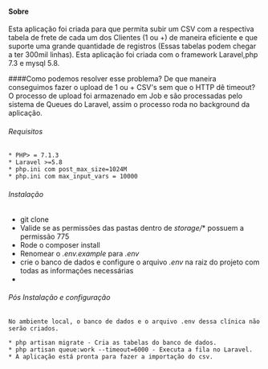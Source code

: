 
#### Sobre

Esta aplicação foi criada para que permita subir um CSV com a respectiva tabela de frete de cada um dos Clientes (1 ou +) 
de maneira eficiente e que suporte uma grande quantidade de registros (Essas tabelas podem chegar a ter 300mil linhas).
Esta aplicação foi criada com o framework Laravel,php 7.3 e mysql 5.8.
 
####Como podemos resolver esse problema? De que maneira conseguimos fazer o upload de 1 ou + CSV's sem que o HTTP dê timeout?
O processo de upload foi armazenado em Job e são processadas pelo sistema de Queues do Laravel, assim o processo roda no background da aplicação.

###### Requisitos

    * PHP> = 7.1.3
    * Laravel >=5.8
    * php.ini com post_max_size=1024M
    * php.ini com max_input_vars = 10000

###### Instalação

* git clone 
* Valide se as permissões das pastas dentro de *storage/** possuem a permissão 775
* Rode o composer install
* Renomear o *.env.example* para *.env* 
* crie o banco de dados e configure o arquivo *.env* na raiz do projeto com todas as informações necessárias
* 

###### Pós Instalação e configuração
    No ambiente local, o banco de dados e o arquivo .env dessa clínica não serão criados.

    * php artisan migrate - Cria as tabelas do banco de dados.
    * php artisan queue:work --timeout=6000 - Executa a fila no Laravel.
    * A aplicação está pronta para fazer a importação do csv.
    
    
    